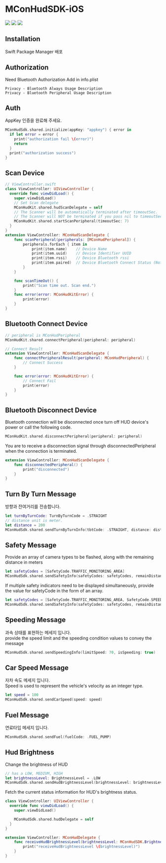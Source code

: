 # MConHudSDK-iOS
<div align="left">
  <img src="https://img.shields.io/badge/Swift-FA7343?style=flat&logo=swift&logoColor=white"/>
  <img src="https://img.shields.io/badge/version-1.0-blue.svg"/>  
  <img src="https://img.shields.io/badge/Platform-iOS-orange.svg"/>  
</div>

## Installation
Swift Package Manager 배포

## Authorization
Need Bluetooth Authorization Add in info.plist

```
Privacy - Bluetooth Always Usage Description
Privacy - Bluetooth Peripheral Usage Description
```

## Auth
AppKey 인증을 완료해 주세요.

```swift
MConHudSdk.shared.initialize(appKey: "appkey") { error in
  if let error = error {
    print("authorization fail \(error)")
    return
  }
  print("authorization success")
}
```

## Scan Device
```swift
// ViewController.swift
class ViewController: UIViewController {
  override func viewDidLoad() {
    super.viewDidLoad()
    // Set Scan delegate
    MConHudKit.shared.hudScanDelegate = self
    // The Scanner will be automatically terminated after timeoutSec.
    // The Scanner will NOT be terminated if you pass nil to timeoutSec.
    MConHudKit.shared.startScanPeripheral(timeoutSec: 7)
  }
}
extension ViewController: MConHudScanDelegate {
    func scanPeripheral(peripherals: [MConHudPeripheral]) {
        peripherals.forEach { item in
            print(item.name)    // Device Name
            print(item.uuid)    // Device Identifier UUID
            print(item.rssi)    // Device Bluetooth rssi
            print(item.paired)  // Device Bluetooth Connect Status (Not BLE Connection)
        }
    }

    func scanTimeOut() {
        print("Scan time out. Scan end.")
    }
    func error(error: MConHudKitError) {
        print(error)
    }
}
```

## Bluetooth Connect Device
```swift
// peripheral is MConHudPeripheral
MConHudKit.shared.connectPeripheral(peripheral: peripheral)
```

```swift
// Connect Result
extension ViewController: MConHudScanDelegate {
    func connectPeripheralResult(peripheral: MConHudPeripheral) {
        // Connect Success
    }

    func error(error: MConHudKitError) {
        // Connect Fail
        print(error)
    }
}
```

## Bluetooth Disconnect Device
Bluetooth connection will be disconnected once turn off HUD device's power or call the following code. 

```swift
MConHudKit.shared.disconnectPeripheral(peripheral: peripheral)
```

You are to receive a disconnection signal through disconnectedPeripheral when the connection is terminated.

```swift
extension ViewController: MConHudScanDelegate {
    func disconnectedPeripheral() {
        print("disconnected")
    }
}
```

## Turn By Turn Message
방향과 잔여거리를 전송합니다.

```swift
let turnByTurnCode: TurnByTurnCode = .STRAIGHT
// distance unit is meter.
let distance = 200
MConHudSdk.shared.sendTurnByTurnInfo(tbtCode: .STRAIGHT, distance: distance)
```

## Safety Message
Provide an array of camera types to be flashed, along with the remaining distance in meters

```swift
let safetyCodes = [SafetyCode.TRAFFIC_MONITORING_AREA]
MConHudSdk.shared.sendSafetyInfo(safetyCodes: safetyCodes, remainDistance: 100)
```

If multiple safety indicators need to be displayed simultaneously, provide the value for safetyCode in the form of an array.

```swift
let safetyCodes = [SafetyCode.TRAFFIC_MONITORING_AREA, SafetyCode.SPEED_BREAKER]
MConHudSdk.shared.sendSafetyInfo(safetyCodes: safetyCodes, remainDistance: 100)
```

## Speeding Message
과속 상태를 표현하는 메세지 입니다.  
provide the speed limit and the speeding condition values to convey the message

```swift
MConHudSdk.shared.sendSpeedingInfo(limitSpeed: 70, isSpeeding: true)
```

## Car Speed Message
자차 속도 메세지 입니다.  
Speed is used to represent the vehicle's velocity as an integer type.

```swift
let speed = 100
MConHudSdk.shared.sendCarSpeed(speed: speed)
```

## Fuel Message
연료타입 메세지 입니다.

```swift
MConHudSdk.shared.sendFuel(fuelCode: .FUEL_PUMP)
```
## Hud Brightness
Change the brightness of HUD

```swift
// has a LOW, MEDIUM, HIGH
let brightnessLevel: BrightnessLevel = .LOW
MConHudSdk.shared.sendHudBrightnessLevel(brightnessLevel: brightnessLevel)
```

Fetch the current status information for HUD's brightness status.

```swift
class ViewController: UIViewController {
  override func viewDidLoad() {
    super.viewDidLoad()

    MConHudSdk.shared.hudDelegate = self
  }
}

extension ViewController: MConHudDelegate {
    func receiveHudBrightnessLevel(brightnessLevel: MConHudSDK.BrightnessLevel) {
        print("receiveHudBrightnessLevel \(brightnessLevel)")
    }
}
```



